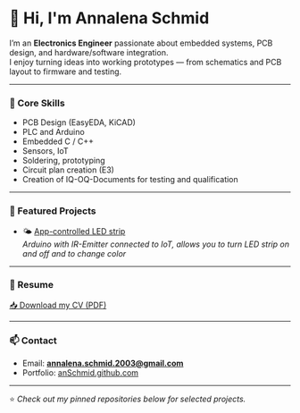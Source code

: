 # 👋 Hi, I'm Annalena Schmid

I’m an **Electronics Engineer** passionate about embedded systems, PCB design, and hardware/software integration.  
I enjoy turning ideas into working prototypes — from schematics and PCB layout to firmware and testing.  

---

### 🔧 Core Skills
- PCB Design (EasyEDA, KiCAD)  
- PLC and Arduino  
- Embedded C / C++ 
- Sensors, IoT 
- Soldering, prototyping
- Circuit plan creation (E3)
- Creation of IQ-OQ-Documents for testing and qualification

---

### 📂 Featured Projects
- 🌤 [App-controlled LED strip](https://github.com/AnnSchmid/App-controlled_LED_strip)  
  *Arduino with IR-Emitter connected to IoT, allows you to turn LED strip on and off and to change color*  


---

### 📄 Resume
[📥 Download my CV (PDF)](https://github.com/AnnSchmid/AnnSchmid/blob/8785ab2bafc43ba4bed76c71dfb5da571d659c6b/Lebenslauf_Annalena_Schmid.pdf)

---

### 📫 Contact
- Email: **annalena.schmid.2003@gmail.com**   
- Portfolio: [anSchmid.github.com](https://github.com/AnnSchmid)  

---

⭐️ *Check out my pinned repositories below for selected projects.*
